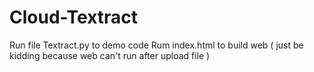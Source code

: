 # Cloud-Textract
Run file Textract.py to demo code 
Rum index.html to build web ( just be kidding because web can't run after upload file )
